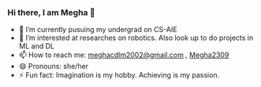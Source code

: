 ### Hi there, I am Megha 👋

- 🔭 I’m currently pusuing my undergrad on CS-AIE
- 🌱 I’m interested at researches on robotics. Also look up to do projects in ML and DL
- 📫 How to reach me: meghacdlm2002@gmail.com , [Megha2309](https://t.me/Megha2309)
- 😄 Pronouns: she/her
- ⚡ Fun fact: Imagination is my hobby. Achieving is my passion.


